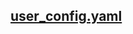 <h2><a href="https://github.com/Leyoud/clash-config/blob/master/Clash/user_config.yaml">user_config.yaml</a></h2>
